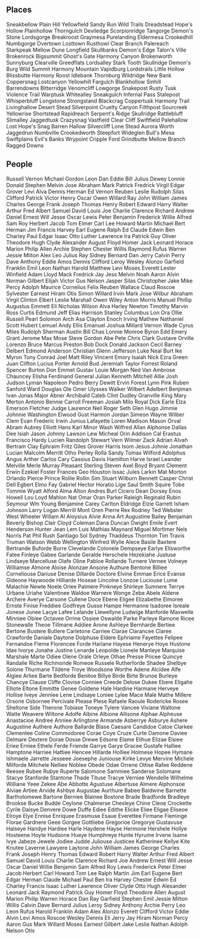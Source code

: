 Places
------
Sneakbellow
Plain Hill
Yellowfield
Sandy Run
Wild Trails
Dreadstead
Hope's Hollow
Plainhollow
Thorngulch
Deviledge
Scorpionridge
Tangorge
Demon's Stone
Lordsgorge
Breakroost
Graymesa
Purelanding
Eldermesa
Crookedhill
Numbgorge
Overtown
Losttown
Rusthowl
Clear Branch
Palereach
Starkpeak
Mellow Dune
Longfield
Skullbanks
Demon's Edge
Talon's Ville
Brokenrock
Bigsummit
Ghost's Gate
Harmony Canyon
Brokenworth
Sunnyburg
Clearville
Greedflats
Lordsalley
Stark Tooth
Skullridge
Demon's Burg
Wild Summit
Harmony Mountain
Vapidburg
Lordstrails
Little Hollow
Blissbutte
Harmony Roost
Idlebank
Thornburg
Wildridge
New Bank
Coppersnag
Lostcanyon
Yellowhill
Fargulch
Blankhollow
Sinhill
Barrendowns
Bitterridge
Venomcliff
Lowgorge
Snakepost
Rusty Tusk
Violence Trail
Warptusk
Whitealley
Sneakgulch
Infernal Pass
Stalepost
Whisperbluff
Longstone
Strongstand
Blackcrag
Coppertusk
Harmony Trail
Livinghallow
Desert Stead
Silverpoint
Cruelty Canyon
Filthpost
Sourcreek
Yellowrise
Shortstead
Rapidreach
Serpent's Ridge
Skullridge
Rattlebluff
Slimalley
Jaggedtusk
Crazysnag
Vastfield
Clear Cliff
Swiftfield
Palehallow
Lost Hope's Snag
Barren Hallow
Silvercliff
Lone Stead
Aurora Worth
Jaggedrun
Numbville
Crookedworth
Steepfort
Wideglen
Bull's Mesa
Swiftplains
Evil's Banks
Wrypoint
Cripple Ford
Grindbutte
Mellow Branch
Ragged Downs

People
-----
Russell
Vernon
Michael
Gordon
Leon
Dan
Eddie
Bill
Julius
Dewey
Lonnie
Donald
Stephen
Melvin
Jose
Abraham
Mark
Patrick
Fredrick
Virgil
Edgar
Grover
Levi
Alva
Dennis
Herman
Ed
Vernon
Reuben
Leslie
Rudolph
Silas
Clifford
Patrick
Victor
Henry
Oscar
Owen
Willard
Ray
John
William
James
Charles
George
Frank
Joseph
Thomas
Henry
Robert
Edward
Harry
Walter
Arthur
Fred
Albert
Samuel
David
Louis
Joe
Charlie
Clarence
Richard
Andrew
Daniel
Ernest
Will
Jesse
Oscar
Lewis
Peter
Benjamin
Frederick
Willie
Alfred
Sam
Roy
Herbert
Jacob
Tom
Elmer
Carl
Lee
Howard
Martin
Michael
Bert
Herman
Jim
Francis
Harvey
Earl
Eugene
Ralph
Ed
Claude
Edwin
Ben
Charley
Paul
Edgar
Isaac
Otto
Luther
Lawrence
Ira
Patrick
Guy
Oliver
Theodore
Hugh
Clyde
Alexander
August
Floyd
Homer
Jack
Leonard
Horace
Marion
Philip
Allen
Archie
Stephen
Chester
Willis
Raymond
Rufus
Warren
Jessie
Milton
Alex
Leo
Julius
Ray
Sidney
Bernard
Dan
Jerry
Calvin
Perry
Dave
Anthony
Eddie
Amos
Dennis
Clifford
Leroy
Wesley
Alonzo
Garfield
Franklin
Emil
Leon
Nathan
Harold
Matthew
Levi
Moses
Everett
Lester
Winfield
Adam
Lloyd
Mack
Fredrick
Jay
Jess
Melvin
Noah
Aaron
Alvin
Norman
Gilbert
Elijah
Victor
Gus
Nelson
Jasper
Silas
Christopher
Jake
Mike
Percy
Adolph
Maurice
Cornelius
Felix
Reuben
Wallace
Claud
Roscoe
Sylvester
Earnest
Hiram
Otis
Simon
Willard
Irvin
Mark
Jose
Wilbur
Abraham
Virgil
Clinton
Elbert
Leslie
Marshall
Owen
Wiley
Anton
Morris
Manuel
Phillip
Augustus
Emmett
Eli
Nicholas
Wilson
Alva
Harley
Newton
Timothy
Marvin
Ross
Curtis
Edmund
Jeff
Elias
Harrison
Stanley
Columbus
Lon
Ora
Ollie
Russell
Pearl
Solomon
Arch
Asa
Clayton
Enoch
Irving
Mathew
Nathaniel
Scott
Hubert
Lemuel
Andy
Ellis
Emanuel
Joshua
Millard
Vernon
Wade
Cyrus
Miles
Rudolph
Sherman
Austin
Bill
Chas
Lonnie
Monroe
Byron
Edd
Emery
Grant
Jerome
Max
Mose
Steve
Gordon
Abe
Pete
Chris
Clark
Gustave
Orville
Lorenzo
Bruce
Marcus
Preston
Bob
Dock
Donald
Jackson
Cecil
Barney
Delbert
Edmond
Anderson
Christian
Glenn
Jefferson
Luke
Neal
Burt
Ike
Myron
Tony
Conrad
Joel
Matt
Riley
Vincent
Emory
Isaiah
Nick
Ezra
Green
Juan
Clifton
Lucius
Porter
Arnold
Bud
Jeremiah
Taylor
Forrest
Roland
Spencer
Burton
Don
Emmet
Gustav
Louie
Morgan
Ned
Van
Ambrose
Chauncey
Elisha
Ferdinand
General
Julian
Kenneth
Mitchell
Allie
Josh
Judson
Lyman
Napoleon
Pedro
Berry
Dewitt
Ervin
Forest
Lynn
Pink
Ruben
Sanford
Ward
Douglas
Ole
Omer
Ulysses
Walker
Wilbert
Adelbert
Benjiman
Ivan
Jonas
Major
Abner
Archibald
Caleb
Clint
Dudley
Granville
King
Mary
Merton
Antonio
Bennie
Carroll
Freeman
Josiah
Milo
Royal
Dick
Earle
Elza
Emerson
Fletcher
Judge
Laurence
Neil
Roger
Seth
Glen
Hugo
Jimmie
Johnnie
Washington
Elwood
Gust
Harmon
Jordan
Simeon
Wayne
Wilber
Clem
Evan
Frederic
Irwin
Junius
Lafayette
Loren
Madison
Mason
Orval
Abram
Aubrey
Elliott
Hans
Karl
Minor
Wash
Wilfred
Allan
Alphonse
Dallas
Dee
Isiah
Jason
Johnny
Lawson
Lew
Micheal
Orin
Addison
Cal
Erastus
Francisco
Hardy
Lucien
Randolph
Stewart
Vern
Wilmer
Zack
Adrian
Alvah
Bertram
Clay
Ephraim
Fritz
Giles
Grover
Harris
Isom
Jesus
Johnie
Jonathan
Lucian
Malcolm
Merritt
Otho
Perley
Rolla
Sandy
Tomas
Wilford
Adolphus
Angus
Arther
Carlos
Cary
Cassius
Davis
Hamilton
Harve
Israel
Leander
Melville
Merle
Murray
Pleasant
Sterling
Steven
Axel
Boyd
Bryant
Clement
Erwin
Ezekiel
Foster
Frances
Geo
Houston
Issac
Jules
Larkin
Mat
Morton
Orlando
Pierce
Prince
Rollie
Rollin
Sim
Stuart
Wilburn
Bennett
Casper
Christ
Dell
Egbert
Elmo
Fay
Gabriel
Hector
Horatio
Lige
Saul
Smith
Squire
Tobe
Tommie
Wyatt
Alford
Alma
Alton
Andres
Burl
Cicero
Dean
Dorsey
Enos
Howell
Lou
Loyd
Mahlon
Nat
Omar
Oran
Parker
Raleigh
Reginald
Rubin
Seymour
Wm
Young
Benjamine
Carey
Carlton
Eldridge
Elzie
Garrett
Isham
Johnson
Larry
Logan
Merrill
Mont
Oren
Pierre
Rex
Rodney
Ted
Webster
West
Wheeler
Willam
Al
Aloysius
Alvie
Anna
Art
Augustine
Bailey
Benjaman
Beverly
Bishop
Clair
Cloyd
Coleman
Dana
Duncan
Dwight
Emile
Evert
Henderson
Hunter
Jean
Lem
Luis
Mathias
Maynard
Miguel
Mortimer
Nels
Norris
Pat
Phil
Rush
Santiago
Sol
Sydney
Thaddeus
Thornton
Tim
Travis
Truman
Watson
Webb
Wellington
Winfred
Wylie
Alece
Basile
Baxtere
Bertrande
Buforde
Burre
Clevelande
Colonele
Dempseye
Earlye
Ellsworthe
Fatee
Finleye
Gabee
Garlande
Geralde
Herschele
Hezekiahe
Justuse
Lindseye
Marcelluse
Olafe
Oline
Pabloe
Rollande
Turnere
Vernee
Volneye
Williamse
Almone
Aloise
Alonzae
Ansone
Authure
Bentone
Billiee
Corneliouse
Dariuse
Denise
Dillarde
Doctore
Elvine
Emmae
Erice
Evanse
Gideone
Haywoode
Hilliarde
Hoseae
Lincolne
Lonzoe
Luciouse
Lume
Malachie
Newte
Noele
Oriee
Palmere
Pinkneye
Shirleye
Sumnere
Terrye
Urbane
Uriahe
Valentinee
Waldoe
Warnere
Wonge
Zebe
Abele
Aldene
Archere
Averye
Carsone
Cullene
Doce
Ebene
Eligee
Elizabethe
Elmoree
Ernste
Finise
Freddiee
Godfreye
Gusse
Hampe
Hermanne
Isadoree
Isreale
Jonese
Junee
Lacye
Lafee
Lelande
Llewellyne
Ludwige
Manforde
Maxwelle
Minniee
Obiee
Octavee
Orrine
Ossiee
Oswalde
Parke
Parleye
Ramone
Ricee
Stonewalle
Theoe
Tillmane
Addiee
Arone
Ashleye
Bernharde
Bertiee
Bertone
Bustere
Butlere
Carletone
Carriee
Clarae
Clarancee
Claree
Crawforde
Daniale
Daytone
Dolphuse
Eldere
Ephriame
Fayettee
Felipee
Fernandoe
Fleme
Florencee
Forde
Harlane
Hayese
Henerye
Hoye
Hustone
Idae
Ivorye
Jonahe
Justine
Lenarde
Leopolde
Lionele
Manleye
Marquise
Marshale
Marte
Odiee
Olene
Orale
Orleye
Othae
Presse
Pricee
Quincye
Randalle
Riche
Richmonde
Romeoe
Russele
Rutherforde
Shadee
Shelbye
Solone
Thurmane
Tildene
Troye
Woodsone
Worthe
Adene
Alcidee
Alfe
Algiee
Arliee
Barte
Bedforde
Benitoe
Billye
Birde
Birte
Brunoe
Burleye
Chancye
Clause
Cliffe
Clovise
Conniee
Creede
Delose
Dukee
Ebere
Eligahe
Elliote
Eltone
Emmitte
Genee
Goldene
Hale
Hardine
Harmane
Herveye
Hollise
Iveye
Jenniee
Lene
Lindsaye
Loniee
Lylee
Mace
Male
Mathe
Millere
Orsone
Osbornee
Percivale
Please
Plese
Rafaele
Raoule
Rodericke
Rosee
Sheltone
Side
Therone
Tobiase
Toneye
Tylere
Vancee
Viviane
Waltone
Watte
Weavere
Wiltone
Adolfe
Albine
Albione
Allisone
Alphae
Alpheuse
Anastacioe
Andree
Anniee
Arlingtone
Armande
Asberrye
Asburye
Ashere
Augustine
Authere
Authore
Ballarde
Blase
Caesare
Candidoe
Catoe
Clarkee
Clementee
Coline
Commodoree
Corae
Coye
Cruze
Curte
Damone
Daviee
Delmare
Dextere
Dorae
Dosse
Drewe
Edsone
Elame
Elihue
Elizae
Elsiee
Eriee
Erniee
Ethele
Ferde
Friende
Garrye
Garye
Gracee
Gustafe
Halliee
Hamptone
Harriee
Hattiee
Hencee
Hillarde
Holliee
Holmese
Hopee
Hymane
Ishmaele
Jarrette
Jesseee
Joesephe
Juniouse
Kirke
Levye
Mervine
Michele
Milforde
Mitchele
Nelliee
Noblee
Obede
Odae
Orrene
Ottise
Rafee
Reddene
Reesee
Rubee
Rubye
Ruperte
Salomone
Sammiee
Sanderse
Solomane
Stacye
Stanforde
Stantone
Thade
Tituse
Tracye
Verniee
Wendelle
Wilhelme
Williane
Yeee
Zekee
Abe
Abbotte
Agustuse
Albertuse
Almere
Alphonsoe
Alviae
Artiee
Arvide
Ashbye
Augustae
Aurthure
Babee
Baldwine
Barnette
Bartholomewe
Bartone
Berniee
Blainee
Bostone
Brade
Bradforde
Bradleye
Brookse
Bucke
Budde
Ceylone
Chalmerse
Chesleye
Chine
Cleoe
Crockette
Cyrile
Daisye
Denvere
Dowe
Duffe
Ediee
Edithe
Elicke
Eliee
Eligae
Eliseoe
Elroye
Elye
Ennise
Enriquee
Erasmuse
Esaue
Everettee
Firmane
Fleminge
Florae
Gardnere
Geee
Gorgee
Gottliebe
Gregorioe
Gregorye
Gustavuse
Halseye
Handye
Hardiee
Harle
Haydene
Hayse
Hermone
Hershele
Hollye
Hosteene
Hoyte
Hudsone
Hueye
Humphreye
Hunte
Hyrume
Irvene
Isame
Ivye
Jabeze
Jewele
Jodiee
Judde
Juliouse
Justicee
Katherinee
Kellye
Kite
Knutee
Laverne
Lawyere
Laytone
John
William
James
George
Charles
Frank
Joseph
Henry
Thomas
Edward
Robert
Harry
Walter
Arthur
Fred
Albert
Samuel
David
Louis
Charlie
Clarence
Richard
Joe
Andrew
Ernest
Will
Jesse
Oscar
Daniel
Willie
Benjamin
Sam
Alfred
Roy
Lewis
Frederick
Peter
Elmer
Jacob
Herbert
Carl
Howard
Tom
Lee
Ralph
Martin
Jim
Earl
Eugene
Bert
Edgar
Herman
Claude
Michael
Paul
Ben
Ira
Harvey
Chester
Edwin
Ed
Charley
Francis
Isaac
Luther
Lawrence
Oliver
Clyde
Otto
Hugh
Alexander
Leonard
Jack
Raymond
Patrick
Guy
Homer
Floyd
Theodore
Allen
August
Marion
Philip
Warren
Horace
Dan
Ray
Garfield
Stephen
Emil
Jessie
Milton
Willis
Calvin
Dave
Bernard
Julius
Leroy
Sidney
Anthony
Archie
Perry
Leo
Leon
Rufus
Harold
Franklin
Adam
Alex
Alonzo
Everett
Clifford
Victor
Eddie
Alvin
Levi
Amos
Roscoe
Wesley
Dennis
Eli
Jerry
Jay
Hiram
Norman
Percy
Aaron
Gus
Mark
Willard
Moses
Earnest
Gilbert
Jake
Leslie
Nathan
Adolph
Nelson
Otis

